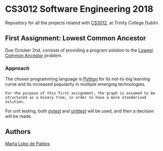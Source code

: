 # CS3012 Software Engineering 2018
Repository for all the projects related with [CS3012](https://scss.tcd.ie/Stephen.Barrett/teaching/CS3012/index.html), at Trinity College Dublin

## First Assignment: Lowest Common Ancestor
Due October 2nd, consists of providing a program solution to the [Lowest Common Ancestor](https://www.hackerrank.com/topics/lowest-common-ancestor) problem. 

### Approach
The chosen programming language is [Python](https://www.python.org/) for its not-to-big learning curve and its increased popularity in multiple emerging technologies. 
```
For the purpose of this first assignemnt, the graph is assumed to be structured as a binary tree, in order to have a more standarised solution. 
```
For unit testing, both [pytest](https://pytest.org/) and [unittest](https://docs.python.org/3/library/unittest.html) will be used, and then a decision will be made. 

## Authors
[Marta Lobo de Pablos](https://www.linkedin.com/in/marta-lobo-de-pablos/)
